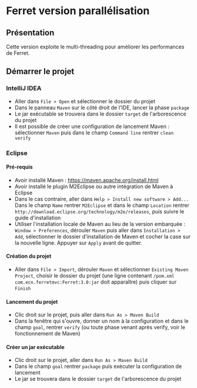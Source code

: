 # Ferret version parallélisation

## Présentation
Cette version exploite le multi-threading pour améliorer les performances de Ferret.


## Démarrer le projet
### IntelliJ IDEA
- Aller dans ``File > Open`` et sélectionner le dossier du projet
- Dans le panneau ``Maven`` sur le côté droit de l'IDE, lancer la phase ``package``
- Le jar exécutable se trouvera dans le dossier ``target`` de l'arborescence du projet
- Il est possible de créer une configuration de lancement Maven : sélectionner ``Maven`` puis dans le champ ``Command line`` rentrer ``clean verify``


### Eclipse
#### Pré-requis
- Avoir installé Maven : https://maven.apache.org/install.html
- Avoir installé le plugin M2Eclipse ou autre intégration de Maven à Eclipse
- Dans le cas contraire, aller dans ``` Help > Install new software > Add... ``` Dans le champ ``` Name ``` rentrer ``M2Eclipse`` et dans le champ ``Location`` rentrer ``http://download.eclipse.org/technology/m2e/releases``, puis suivre le guide d'installation
- Utiliser l'installation locale de Maven au lieu de la version embarquée : ``Window > Preferences``, dérouler ``Maven`` puis aller dans ``Installation > Add``, sélectionner le dossier d'installation de Maven et cocher la case sur la nouvelle ligne. Appuyer sur ``Apply`` avant de quitter.

#### Création du projet
- Aller dans ``File > Import``, dérouler ``Maven`` et sélectionner ``Existing Maven Project``, choisir le dossier du projet (une ligne contenant ``/pom.xml com.ecn.ferretmvc:Ferret:3.0:jar`` doit apparaître) puis cliquer sur ``Finish``

#### Lancement du projet
- Clic droit sur le projet, puis aller dans ``Run As > Maven Build``
- Dans la fenêtre qui s'ouvre, donner un nom à la configuration et dans le champ ``goal``, rentrer ``verify`` (ou toute phase venant après verify, voir le fonctionnement de Maven)

#### Créer un jar exécutable
- Clic droit sur le projet, aller dans ``Run As > Maven Build``
- Dans le champ ``goal`` rentrer ``package`` puis exécuter la configuration de lancement
- Le jar se trouvera dans le dossier ``target`` de l'arborescence du projet